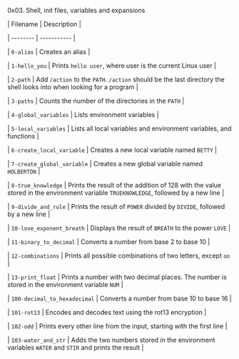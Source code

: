 
0x03. Shell, init files, variables and expansions


| Filename | Description |

| -------- | ----------- |

| `0-alias` | Creates an alias |

| `1-hello_you` | Prints `hello user`, where user is the current Linux user |

| `2-path` | Add `/action` to the `PATH`. `/action` should be the last directory the shell looks into when looking for a program |

| `3-paths` | Counts the number of the directories in the `PATH` |

| `4-global_variables` | Lists environment variables |

| `5-local_variables` | Lists all local variables and environment variables, and functions |

| `6-create_local_variable` | Creates a new local variable named `BETTY` |

| `7-create_global_variable` | Creates a new global variable named `HOLBERTON` |

| `8-true_knowledge` | Prints the result of the addition of 128 with the value stored in the environment variable `TRUEKNOWLEDGE`, followed by a new line |

| `9-divide_and_rule` | Prints the result of `POWER` divided by `DIVIDE`, followed by a new line |

| `10-love_exponent_breath` | Displays the result of `BREATH` to the power `LOVE` |

| `11-binary_to_decimal` | Converts a number from base 2 to base 10 |

| `12-combinations` | Prints all possible combinations of two letters, except `oo` |

| `13-print_float` | Prints a number with two decimal places. The number is stored in the environment variable `NUM` |

| `100-decimal_to_hexadecimal` | Converts a number from base 10 to base 16 |

| `101-rot13` | Encodes and decodes text using the rot13 encryption |

| `102-odd` | Prints every other line from the input, starting with the first line |

| `103-water_and_str` | Adds the two numbers stored in the environment variables `WATER` and `STIR` and prints the result |
